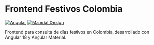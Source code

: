 # Frontend Festivos Colombia 

[![Angular](https://img.shields.io/badge/Angular-18-red.svg)](https://angular.io/) 
[![Material Design](https://img.shields.io/badge/Material%20Design-UI-blue.svg)](https://material.angular.io/)

Frontend para consulta de días festivos en Colombia, desarrollado con Angular 18 y Angular Material.

